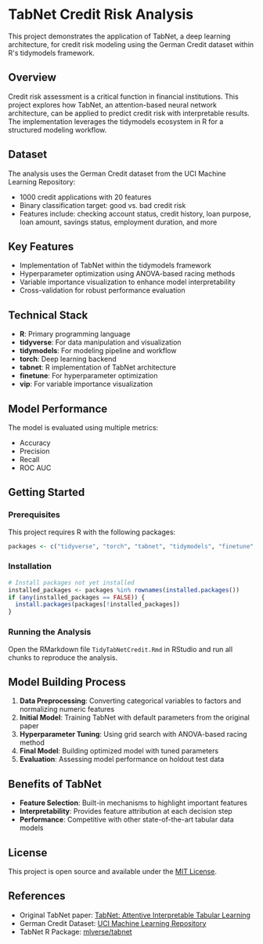 # TabNet Credit Risk Analysis

This project demonstrates the application of TabNet, a deep learning architecture, for credit risk modeling using the German Credit dataset within R's tidymodels framework.

## Overview

Credit risk assessment is a critical function in financial institutions. This project explores how TabNet, an attention-based neural network architecture, can be applied to predict credit risk with interpretable results. The implementation leverages the tidymodels ecosystem in R for a structured modeling workflow.

## Dataset

The analysis uses the German Credit dataset from the UCI Machine Learning Repository:
- 1000 credit applications with 20 features
- Binary classification target: good vs. bad credit risk
- Features include: checking account status, credit history, loan purpose, loan amount, savings status, employment duration, and more

## Key Features

- Implementation of TabNet within the tidymodels framework
- Hyperparameter optimization using ANOVA-based racing methods
- Variable importance visualization to enhance model interpretability
- Cross-validation for robust performance evaluation

## Technical Stack

- **R**: Primary programming language
- **tidyverse**: For data manipulation and visualization
- **tidymodels**: For modeling pipeline and workflow
- **torch**: Deep learning backend
- **tabnet**: R implementation of TabNet architecture
- **finetune**: For hyperparameter optimization
- **vip**: For variable importance visualization

## Model Performance

The model is evaluated using multiple metrics:
- Accuracy
- Precision
- Recall
- ROC AUC

## Getting Started

### Prerequisites

This project requires R with the following packages:
```r
packages <- c("tidyverse", "torch", "tabnet", "tidymodels", "finetune", "vip")
```

### Installation

```r
# Install packages not yet installed
installed_packages <- packages %in% rownames(installed.packages())
if (any(installed_packages == FALSE)) {
  install.packages(packages[!installed_packages])
}
```

### Running the Analysis

Open the RMarkdown file `TidyTabNetCredit.Rmd` in RStudio and run all chunks to reproduce the analysis.

## Model Building Process

1. **Data Preprocessing**: Converting categorical variables to factors and normalizing numeric features
2. **Initial Model**: Training TabNet with default parameters from the original paper
3. **Hyperparameter Tuning**: Using grid search with ANOVA-based racing method
4. **Final Model**: Building optimized model with tuned parameters
5. **Evaluation**: Assessing model performance on holdout test data

## Benefits of TabNet

- **Feature Selection**: Built-in mechanisms to highlight important features
- **Interpretability**: Provides feature attribution at each decision step
- **Performance**: Competitive with other state-of-the-art tabular data models

## License

This project is open source and available under the [MIT License](https://opensource.org/licenses/MIT).

## References

- Original TabNet paper: [TabNet: Attentive Interpretable Tabular Learning](https://arxiv.org/abs/1908.07442)
- German Credit Dataset: [UCI Machine Learning Repository](http://archive.ics.uci.edu/ml/machine-learning-databases/statlog/german/)
- TabNet R Package: [mlverse/tabnet](https://github.com/mlverse/tabnet)